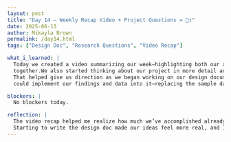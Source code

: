 ```yaml
---
layout: post  
title: "Day 14 – Weekly Recap Video + Project Questions = 🙂‍↕️"  
date: 2025-06-13  
author: Mikayla Brown  
permalink: /day14.html  
tags: ["Design Doc", "Research Questions", "Video Recap"]

what_i_learned: |
  Today we created a video summarizing our week—highlighting both our achievements and challenges. It was fun to reflect and put everything   
  together.We also started thinking about our project in more detail and came up with research questions that we could answer using our proofs.  
  That helped give us direction as we began working on our design document.Using the code we wrote yesterday, we started to brainstorm how we 
  could implement our findings and data into it—replacing the sample data with our own. It’s starting to feel like everything is coming together.

blockers: |
  No blockers today.

reflection: |
  The video recap helped me realize how much we’ve accomplished already. It’s also exciting to move from theory into actual implementation.  
  Starting to write the design doc made our ideas feel more real, and I’m looking forward to seeing how our research turns into working code.
---
```

